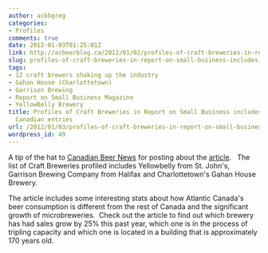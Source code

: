 ```yaml
---
author: acbbgreg
categories:
- Profiles
comments: true
date: 2012-01-03T01:25:01Z
link: http://acbeerblog.ca/2012/01/02/profiles-of-craft-breweries-in-report-on-small-business-includes-three-atlantic-canadian-entries/
slug: profiles-of-craft-breweries-in-report-on-small-business-includes-three-atlantic-canadian-entries
tags:
- 12 craft brewers shaking up the industry
- Gahan House (Charlottetown)
- Garrison Brewing
- Report on Small Business Magazine
- YellowBelly Brewery
title: Profiles of Craft Breweries in Report on Small Business includes three Atlantic
  Canadian entries
url: /2012/01/03/profiles-of-craft-breweries-in-report-on-small-business-includes-three-atlantic-canadian-entries/
wordpress_id: 49
---
```


A tip of the hat to [Canadian Beer News](http://www.canadianbeernews.com/2011/12/16/report-on-small-business-profiles-12-canadian-craft-breweries/) for posting about the [article](http://www.theglobeandmail.com/report-on-business/small-business/sb-managing/leadership/12-craft-brewers-shaking-up-the-industry/article2263636/).   The list of Craft Breweries profiled includes Yellowbelly from St. John's, Garrison Brewing Company from Halifax and Charlottetown's Gahan House Brewery.

The article includes some interesting stats about how Atlantic Canada's beer consumption is different from the rest of Canada and the significant growth of microbreweries.  Check out the article to find out which brewery has had sales grow by 25% this past year, which one is in the process of tripling capacity and which one is located in a building that is approximately 170 years old.
